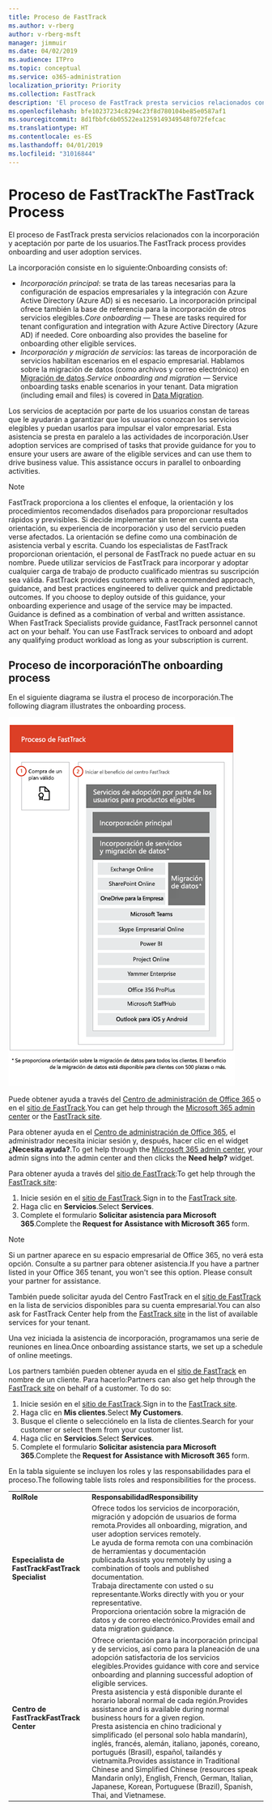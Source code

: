 ```yaml
---
title: Proceso de FastTrack
ms.author: v-rberg
author: v-rberg-msft
manager: jimmuir
ms.date: 04/02/2019
ms.audience: ITPro
ms.topic: conceptual
ms.service: o365-administration
localization_priority: Priority
ms.collection: FastTrack
description: 'El proceso de FastTrack presta servicios relacionados con la incorporación y aceptación por parte de los usuarios. '
ms.openlocfilehash: bfe10237234c8294c23f8d780104be85e0587af1
ms.sourcegitcommit: 8d1fbbfc6b05522ea1259149349548f072fefcac
ms.translationtype: HT
ms.contentlocale: es-ES
ms.lasthandoff: 04/01/2019
ms.locfileid: "31016844"
---
```

# <a name="the-fasttrack-process"></a><span data-ttu-id="5a6ae-103">Proceso de FastTrack</span><span class="sxs-lookup"><span data-stu-id="5a6ae-103">The FastTrack Process</span></span>

<span data-ttu-id="5a6ae-104">El proceso de FastTrack presta servicios relacionados con la incorporación y aceptación por parte de los usuarios.</span><span class="sxs-lookup"><span data-stu-id="5a6ae-104">The FastTrack process provides onboarding and user adoption services.</span></span> 
  
<span data-ttu-id="5a6ae-105">La incorporación consiste en lo siguiente:</span><span class="sxs-lookup"><span data-stu-id="5a6ae-105">Onboarding consists of:</span></span>
  
- <span data-ttu-id="5a6ae-p101">*Incorporación principal*: se trata de las tareas necesarias para la configuración de espacios empresariales y la integración con Azure Active Directory (Azure AD) si es necesario. La incorporación principal ofrece también la base de referencia para la incorporación de otros servicios elegibles.</span><span class="sxs-lookup"><span data-stu-id="5a6ae-p101">*Core onboarding* — These are tasks required for tenant configuration and integration with Azure Active Directory (Azure AD) if needed. Core onboarding also provides the baseline for onboarding other eligible services.</span></span> 
- <span data-ttu-id="5a6ae-p102">*Incorporación y migración de servicios*: las tareas de incorporación de servicios habilitan escenarios en el espacio empresarial. Hablamos sobre la migración de datos (como archivos y correo electrónico) en [Migración de datos](O365-data-migration.md).</span><span class="sxs-lookup"><span data-stu-id="5a6ae-p102">*Service onboarding and migration* — Service onboarding tasks enable scenarios in your tenant. Data migration (including email and files) is covered in [Data Migration](O365-data-migration.md).</span></span> 
    
<span data-ttu-id="5a6ae-p103">Los servicios de aceptación por parte de los usuarios constan de tareas que le ayudarán a garantizar que los usuarios conozcan los servicios elegibles y puedan usarlos para impulsar el valor empresarial. Esta asistencia se presta en paralelo a las actividades de incorporación.</span><span class="sxs-lookup"><span data-stu-id="5a6ae-p103">User adoption services are comprised of tasks that provide guidance for you to ensure your users are aware of the eligible services and can use them to drive business value. This assistance occurs in parallel to onboarding activities.</span></span>
  
> [!NOTE]
> <span data-ttu-id="5a6ae-p104">FastTrack proporciona a los clientes el enfoque, la orientación y los procedimientos recomendados diseñados para proporcionar resultados rápidos y previsibles. Si decide implementar sin tener en cuenta esta orientación, su experiencia de incorporación y uso del servicio pueden verse afectados. La orientación se define como una combinación de asistencia verbal y escrita. Cuando los especialistas de FastTrack proporcionan orientación, el personal de FastTrack no puede actuar en su nombre. Puede utilizar servicios de FastTrack para incorporar y adoptar cualquier carga de trabajo de producto cualificado mientras su suscripción sea válida. </span><span class="sxs-lookup"><span data-stu-id="5a6ae-p104">FastTrack provides customers with a recommended approach, guidance, and best practices engineered to deliver quick and predictable outcomes. If you choose to deploy outside of this guidance, your onboarding experience and usage of the service may be impacted. Guidance is defined as a combination of verbal and written assistance. When FastTrack Specialists provide guidance, FastTrack personnel cannot act on your behalf. You can use FastTrack services to onboard and adopt any qualifying product workload as long as your subscription is current.</span></span> 
  
## <a name="the-onboarding-process"></a><span data-ttu-id="5a6ae-117">Proceso de incorporación</span><span class="sxs-lookup"><span data-stu-id="5a6ae-117">The onboarding process</span></span>

<span data-ttu-id="5a6ae-118">En el siguiente diagrama se ilustra el proceso de incorporación.</span><span class="sxs-lookup"><span data-stu-id="5a6ae-118">The following diagram illustrates the onboarding process.</span></span>
  
![Escala de tiempo para el uso de la ventaja de incorporación](media/O365-Onboarding-Timeline.png)
  
<span data-ttu-id="5a6ae-120">Puede obtener ayuda a través del [Centro de administración de Office 365](https://go.microsoft.com/fwlink/?linkid=2032704) o en el [sitio de FastTrack](https://go.microsoft.com/fwlink/?linkid=780698).</span><span class="sxs-lookup"><span data-stu-id="5a6ae-120">You can get help through the [Microsoft 365 admin center](https://go.microsoft.com/fwlink/?linkid=2032704) or the [FastTrack site](https://go.microsoft.com/fwlink/?linkid=780698).</span></span> 

<span data-ttu-id="5a6ae-121">Para obtener ayuda en el [Centro de administración de Office 365](https://go.microsoft.com/fwlink/?linkid=2032704), el administrador necesita iniciar sesión y, después, hacer clic en el widget **¿Necesita ayuda?**.</span><span class="sxs-lookup"><span data-stu-id="5a6ae-121">To get help through the [Microsoft 365 admin center](https://go.microsoft.com/fwlink/?linkid=2032704), your admin signs into the admin center and then clicks the **Need help?** widget.</span></span> 

<span data-ttu-id="5a6ae-122">Para obtener ayuda a través del [sitio de FastTrack](https://go.microsoft.com/fwlink/?linkid=780698):</span><span class="sxs-lookup"><span data-stu-id="5a6ae-122">To get help through the [FastTrack site](https://go.microsoft.com/fwlink/?linkid=780698):</span></span> 
1.  <span data-ttu-id="5a6ae-123">Inicie sesión en el [sitio de FastTrack](https://go.microsoft.com/fwlink/?linkid=780698).</span><span class="sxs-lookup"><span data-stu-id="5a6ae-123">Sign in to the [FastTrack site](https://go.microsoft.com/fwlink/?linkid=780698).</span></span> 
2.  <span data-ttu-id="5a6ae-124">Haga clic en **Servicios**.</span><span class="sxs-lookup"><span data-stu-id="5a6ae-124">Select **Services**.</span></span>
3.  <span data-ttu-id="5a6ae-125">Complete el formulario **Solicitar asistencia para Microsoft 365**.</span><span class="sxs-lookup"><span data-stu-id="5a6ae-125">Complete the **Request for Assistance with Microsoft 365** form.</span></span> 
> [!NOTE]
>  <span data-ttu-id="5a6ae-p105">Si un partner aparece en su espacio empresarial de Office 365, no verá esta opción. Consulte a su partner para obtener asistencia.</span><span class="sxs-lookup"><span data-stu-id="5a6ae-p105">If you have a partner listed in your Office 365 tenant, you won't see this option. Please consult your partner for assistance.</span></span> 
  
 <span data-ttu-id="5a6ae-128">También puede solicitar ayuda del Centro FastTrack en el [sitio de FastTrack](https://go.microsoft.com/fwlink/?linkid=780698) en la lista de servicios disponibles para su cuenta empresarial.</span><span class="sxs-lookup"><span data-stu-id="5a6ae-128">You can also ask for FastTrack Center help from the [FastTrack site](https://go.microsoft.com/fwlink/?linkid=780698) in the list of available services for your tenant.</span></span> 
    
 <span data-ttu-id="5a6ae-129">Una vez iniciada la asistencia de incorporación, programamos una serie de reuniones en línea.</span><span class="sxs-lookup"><span data-stu-id="5a6ae-129">Once onboarding assistance starts, we set up a schedule of online meetings.</span></span>
    
<span data-ttu-id="5a6ae-p106">Los partners también pueden obtener ayuda en el [sitio de FastTrack](https://go.microsoft.com/fwlink/?linkid=780698) en nombre de un cliente. Para hacerlo:</span><span class="sxs-lookup"><span data-stu-id="5a6ae-p106">Partners can also get help through the [FastTrack site](https://go.microsoft.com/fwlink/?linkid=780698) on behalf of a customer. To do so:</span></span>
1.  <span data-ttu-id="5a6ae-132">Inicie sesión en el [sitio de FastTrack](https://go.microsoft.com/fwlink/?linkid=780698).</span><span class="sxs-lookup"><span data-stu-id="5a6ae-132">Sign in to the [FastTrack site](https://go.microsoft.com/fwlink/?linkid=780698).</span></span> 
2.  <span data-ttu-id="5a6ae-133">Haga clic en **Mis clientes**.</span><span class="sxs-lookup"><span data-stu-id="5a6ae-133">Select **My Customers**.</span></span>
3.  <span data-ttu-id="5a6ae-134">Busque el cliente o selecciónelo en la lista de clientes.</span><span class="sxs-lookup"><span data-stu-id="5a6ae-134">Search for your customer or select them from your customer list.</span></span>
4.  <span data-ttu-id="5a6ae-135">Haga clic en **Servicios**.</span><span class="sxs-lookup"><span data-stu-id="5a6ae-135">Select **Services**.</span></span>
5.  <span data-ttu-id="5a6ae-136">Complete el formulario **Solicitar asistencia para Microsoft 365**.</span><span class="sxs-lookup"><span data-stu-id="5a6ae-136">Complete the **Request for Assistance with Microsoft 365** form.</span></span> 

<span data-ttu-id="5a6ae-137">En la tabla siguiente se incluyen los roles y las responsabilidades para el proceso.</span><span class="sxs-lookup"><span data-stu-id="5a6ae-137">The following table lists roles and responsibilities for the process.</span></span>
    
|||
|:-----|:-----|
|<span data-ttu-id="5a6ae-138">**Rol**</span><span class="sxs-lookup"><span data-stu-id="5a6ae-138">**Role**</span></span> <br/> |<span data-ttu-id="5a6ae-139">**Responsabilidad**</span><span class="sxs-lookup"><span data-stu-id="5a6ae-139">**Responsibility**</span></span> <br/> |
|<span data-ttu-id="5a6ae-140">**Especialista de FastTrack**</span><span class="sxs-lookup"><span data-stu-id="5a6ae-140">**FastTrack Specialist**</span></span> <br/> |<span data-ttu-id="5a6ae-141">Ofrece todos los servicios de incorporación, migración y adopción de usuarios de forma remota.</span><span class="sxs-lookup"><span data-stu-id="5a6ae-141">Provides all onboarding, migration, and user adoption services remotely.</span></span>  <br/> <span data-ttu-id="5a6ae-142">Le ayuda de forma remota con una combinación de herramientas y documentación publicada.</span><span class="sxs-lookup"><span data-stu-id="5a6ae-142">Assists you remotely by using a combination of tools and published documentation.</span></span> <br/> <span data-ttu-id="5a6ae-143">Trabaja directamente con usted o su representante.</span><span class="sxs-lookup"><span data-stu-id="5a6ae-143">Works directly with you or your representative.</span></span> <br/> <span data-ttu-id="5a6ae-144">Proporciona orientación sobre la migración de datos y de correo electrónico.</span><span class="sxs-lookup"><span data-stu-id="5a6ae-144">Provides email and data migration guidance.</span></span>|
|<span data-ttu-id="5a6ae-145">**Centro de FastTrack**</span><span class="sxs-lookup"><span data-stu-id="5a6ae-145">**FastTrack Center**</span></span>  <br/> |<span data-ttu-id="5a6ae-146">Ofrece orientación para la incorporación principal y de servicios, así como para la planeación de una adopción satisfactoria de los servicios elegibles.</span><span class="sxs-lookup"><span data-stu-id="5a6ae-146">Provides guidance with core and service onboarding and planning successful adoption of eligible services.</span></span>  <br/> <span data-ttu-id="5a6ae-147">Presta asistencia y está disponible durante el horario laboral normal de cada región.</span><span class="sxs-lookup"><span data-stu-id="5a6ae-147">Provides assistance and is available during normal business hours for a given region.</span></span> <br/> <span data-ttu-id="5a6ae-148">Presta asistencia en chino tradicional y simplificado (el personal solo habla mandarín), inglés, francés, alemán, italiano, japonés, coreano, portugués (Brasil), español, tailandés y vietnamita.</span><span class="sxs-lookup"><span data-stu-id="5a6ae-148">Provides assistance in Traditional Chinese and Simplified Chinese (resources speak Mandarin only), English, French, German, Italian, Japanese, Korean, Portuguese (Brazil), Spanish, Thai, and Vietnamese.</span></span>|


  

